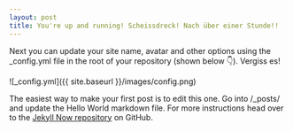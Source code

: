 ```yaml
---
layout: post
title: You're up and running! Scheissdreck! Nach über einer Stunde!!
---
```


Next you can update your site name, avatar and other options using the _config.yml file in the root of your repository (shown below :point_down:).
Vergiss es!

![_config.yml]({{ site.baseurl }}/images/config.png)

The easiest way to make your first post is to edit this one. Go into /_posts/ and update the Hello World markdown file. For more instructions head over to the [Jekyll Now repository](https://github.com/barryclark/jekyll-now) on GitHub.
